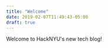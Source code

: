 ```yaml
---
title: "Welcome"
date: 2019-02-07T11:49:43-05:00
draft: true
---
```


Welcome to HackNYU's new tech blog!
